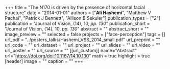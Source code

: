 +++
title = "The N170 is driven by the presence of horizontal facial structure"
date = "2014-01-01"
authors = ["**Ali Hashemi**", "Matthew V Pachai", "Patrick J Bennett", "Allison B Sekuler"]
publication_types = ["2"]
publication = "Journal of Vision, (14), 10, _pp. 130_"
publication_short = "Journal of Vision, (14), 10, _pp. 130_"
abstract = ""
abstract_short = ""
image_preview = ""
selected = false
projects = ["face-perception"]
tags = []
url_pdf = "../posters_talks/Hashemi_VSS_2014_small.pdf"
url_preprint = ""
url_code = ""
url_dataset = ""
url_project = ""
url_slides = ""
url_video = ""
url_poster = ""
url_source = ""
[[url_custom]]
name="Abstract"
url="https://doi.org/doi:10.1167/14.10.130"
math = true
highlight = true
[header]
image = ""
caption = ""
+++

